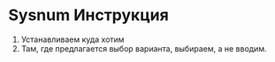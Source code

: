 # Sysnum Инструкция
1. Устанавливаем куда хотим
2. Там, где предлагается выбор варианта, выбираем, а не вводим.
